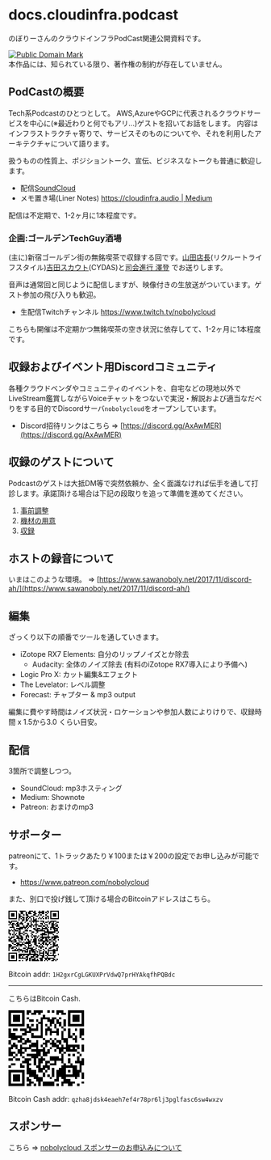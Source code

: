 # docs.cloudinfra.podcast

のぼりーさんのクラウドインフラPodCast関連公開資料です。

<p>
<a rel="license" href="http://creativecommons.org/publicdomain/mark/1.0/">
<img src="http://i.creativecommons.org/p/mark/1.0/88x31.png"
     style="border-style: none;" alt="Public Domain Mark" />
</a>
<br />
本作品には、知られている限り、著作権の制約が存在していません。
</p>

## PodCastの概要

Tech系Podcastのひとつとして。
AWS,AzureやGCPに代表されるクラウドサービスを中心に(※最近わりと何でもアリ...)ゲストを招いてお話をします。
内容はインフラストラクチャ寄りで、サービスそのものについてや、それを利用したアーキテクチャについて語ります。

扱うものの性質上、ポジショントーク、宣伝、ビジネスなトークも普通に歓迎します。

- 配信[SoundCloud](https://soundcloud.com/cloudinfra_podcast_ja)
- メモ置き場(Liner Notes) [https://cloudinfra.audio | Medium ](https://cloudinfra.audio)

配信は不定期で、1-2ヶ月に1本程度です。

### 企画:ゴールデンTechGuy酒場

(主に)新宿ゴールデン街の無銘喫茶で収録する回です。[山田店長](https://twitter.com/nii_yan)(リクルートライフスタイル)[吉田スカウト](https://twitter.com/yoshidashingo)(CYDAS)と[司会進行 澤登](https://twitter.com/sawanoboly) でお送りします。

音声は通常回と同じように配信しますが、映像付きの生放送がついています。ゲスト参加の飛び入りも歓迎。

- 生配信Twitchチャンネル https://www.twitch.tv/nobolycloud

こちらも開催は不定期かつ無銘喫茶の空き状況に依存してて、1-2ヶ月に1本程度です。

## 収録およびイベント用Discordコミュニティ

各種クラウドベンダやコミュニティのイベントを、自宅などの現地以外でLiveStream鑑賞しながらVoiceチャットをつないで実況・解説および適当なだべりをする目的でDiscordサーバ`nobolycloud`をオープンしています。

- Discord招待リンクはこちら => [https://discord.gg/AxAwMER](https://discord.gg/AxAwMER)


## 収録のゲストについて

Podcastのゲストは大抵DM等で突然依頼か、全く面識なければ伝手を通して打診します。承諾頂ける場合は下記の段取りを追って準備を進めてください。

1. [事前調整](./for_guest/10_Preconditioning.md)
1. [機材の用意](./for_guest/20_Equipments.md)
1. [収録](./for_guest/30_Recording.md)


## ホストの録音について

いまはこのような環境。 => [https://www.sawanoboly.net/2017/11/discord-ah/](https://www.sawanoboly.net/2017/11/discord-ah/)

## 編集

ざっくり以下の順番でツールを通していきます。

- iZotope RX7 Elements: 自分のリップノイズとか除去
  - Audacity: 全体のノイズ除去 (有料のiZotope RX7導入により予備へ)
- Logic Pro X: カット編集&エフェクト
- The Levelator: レベル調整
- Forecast: チャプター & mp3 output

編集に費やす時間はノイズ状況・ロケーションや参加人数によりけりで、収録時間 x 1.5から3.0 くらい目安。

## 配信

3箇所で調整しつつ。

- SoundCloud: mp3ホスティング
- Medium: Shownote
- Patreon: おまけのmp3

## サポーター

patreonにて、1トラックあたり￥100または￥200の設定でお申し込みが可能です。

- https://www.patreon.com/nobolycloud

また、別口で投げ銭して頂ける場合のBitcoinアドレスはこちら。

![Bitcoin](./_images/1H2gxrCgLGKUXPrVdwQ7prHYAkqfhPQBdc.png)

Bitcoin addr: `1H2gxrCgLGKUXPrVdwQ7prHYAkqfhPQBdc`

----

こちらはBitcoin Cash.

![Bitcoin Cash](./_images/qzha8jdsk4eaeh7ef4r78pr6lj3pglfasc6sw4wxzv.png)

Bitcoin Cash addr: `qzha8jdsk4eaeh7ef4r78pr6lj3pglfasc6sw4wxzv`

## スポンサー

こちら => [nobolycloud スポンサーのお申込みについて](./Sponsor.md)
